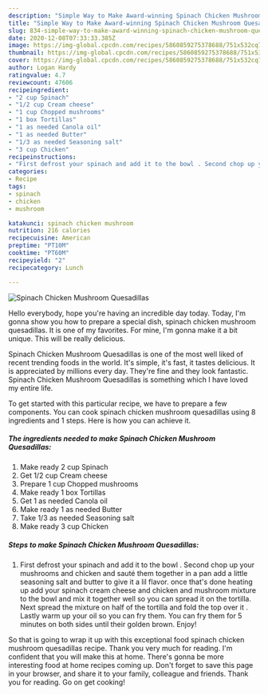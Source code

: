 ```yaml
---
description: "Simple Way to Make Award-winning Spinach Chicken Mushroom Quesadillas"
title: "Simple Way to Make Award-winning Spinach Chicken Mushroom Quesadillas"
slug: 834-simple-way-to-make-award-winning-spinach-chicken-mushroom-quesadillas
date: 2020-12-08T07:33:33.385Z
image: https://img-global.cpcdn.com/recipes/5860859275378688/751x532cq70/spinach-chicken-mushroom-quesadillas-recipe-main-photo.jpg
thumbnail: https://img-global.cpcdn.com/recipes/5860859275378688/751x532cq70/spinach-chicken-mushroom-quesadillas-recipe-main-photo.jpg
cover: https://img-global.cpcdn.com/recipes/5860859275378688/751x532cq70/spinach-chicken-mushroom-quesadillas-recipe-main-photo.jpg
author: Logan Hardy
ratingvalue: 4.7
reviewcount: 47606
recipeingredient:
- "2 cup Spinach"
- "1/2 cup Cream cheese"
- "1 cup Chopped mushrooms"
- "1 box Tortillas"
- "1 as needed Canola oil"
- "1 as needed Butter"
- "1/3 as needed Seasoning salt"
- "3 cup Chicken"
recipeinstructions:
- "First defrost your spinach and add it to the bowl . Second chop up your mushrooms and chicken and sauté them together in a pan add a little seasoning salt and butter to give it a lil flavor. once that&#39;s done heating up add your spinach cream cheese and chicken and mushroom mixture to the bowl and mix it together well so you can spread it on the tortilla. Next spread the mixture on half of the tortilla and fold the top over it . Lastly warm up your oil so you can fry them. You can fry them for 5 minutes on both sides until their golden brown. Enjoy!"
categories:
- Recipe
tags:
- spinach
- chicken
- mushroom

katakunci: spinach chicken mushroom 
nutrition: 216 calories
recipecuisine: American
preptime: "PT10M"
cooktime: "PT60M"
recipeyield: "2"
recipecategory: Lunch

---
```



![Spinach Chicken Mushroom Quesadillas](https://img-global.cpcdn.com/recipes/5860859275378688/751x532cq70/spinach-chicken-mushroom-quesadillas-recipe-main-photo.jpg)

Hello everybody, hope you're having an incredible day today. Today, I'm gonna show you how to prepare a special dish, spinach chicken mushroom quesadillas. It is one of my favorites. For mine, I'm gonna make it a bit unique. This will be really delicious.



Spinach Chicken Mushroom Quesadillas is one of the most well liked of recent trending foods in the world. It's simple, it's fast, it tastes delicious. It is appreciated by millions every day. They're fine and they look fantastic. Spinach Chicken Mushroom Quesadillas is something which I have loved my entire life.


To get started with this particular recipe, we have to prepare a few components. You can cook spinach chicken mushroom quesadillas using 8 ingredients and 1 steps. Here is how you can achieve it.

<!--inarticleads1-->

##### The ingredients needed to make Spinach Chicken Mushroom Quesadillas:

1. Make ready 2 cup Spinach
1. Get 1/2 cup Cream cheese
1. Prepare 1 cup Chopped mushrooms
1. Make ready 1 box Tortillas
1. Get 1 as needed Canola oil
1. Make ready 1 as needed Butter
1. Take 1/3 as needed Seasoning salt
1. Make ready 3 cup Chicken




<!--inarticleads2-->

##### Steps to make Spinach Chicken Mushroom Quesadillas:

1. First defrost your spinach and add it to the bowl . Second chop up your mushrooms and chicken and sauté them together in a pan add a little seasoning salt and butter to give it a lil flavor. once that&#39;s done heating up add your spinach cream cheese and chicken and mushroom mixture to the bowl and mix it together well so you can spread it on the tortilla. Next spread the mixture on half of the tortilla and fold the top over it . Lastly warm up your oil so you can fry them. You can fry them for 5 minutes on both sides until their golden brown. Enjoy!




So that is going to wrap it up with this exceptional food spinach chicken mushroom quesadillas recipe. Thank you very much for reading. I'm confident that you will make this at home. There's gonna be more interesting food at home recipes coming up. Don't forget to save this page in your browser, and share it to your family, colleague and friends. Thank you for reading. Go on get cooking!
